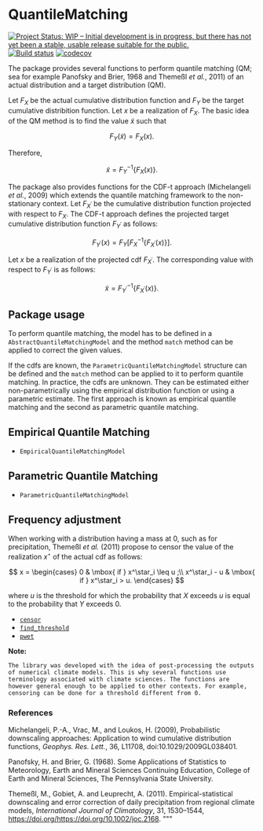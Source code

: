 # QuantileMatching

[![Project Status: WIP – Initial development is in progress, but there has not yet been a stable, usable release suitable for the public.](https://www.repostatus.org/badges/latest/wip.svg)](https://www.repostatus.org/#wip)
[![Build status](https://github.com/JuliaExtremes/QuantileMatching.jl/workflows/CI/badge.svg)](https://github.com/JuliaExtremes/QuantileMatching.jl/actions)
[![codecov](https://codecov.io/gh/JuliaExtremes/QuantileMatching.jl/branch/main/graph/badge.svg?token=5fe36122-1af1-4494-be65-e307d5aa8acc)](https://codecov.io/gh/JuliaExtremes/QuantileMatching.jl)

The package provides several functions to perform quantile matching (QM; sea for example Panofsky and Brier, 1968 and Themeßl *et al.*, 2011) of an actual distribution and a target distribution (QM). 

Let $F_X$ be the actual cumulative distribution function and $F_Y$ be the target cumulative distribition function. Let $x$ be a realization of $F_X$. The basic idea of the QM method is to find the value $\tilde{x}$ such that

$$F_Y(\tilde{x}) = F_X(x).$$

Therefore,

$$\tilde{x} = F_Y^{-1} \left\lbrace F_X(x) \right\rbrace.$$

The package also provides functions for the CDF-t approach (Michelangeli *et al.*, 2009) which extends the quantile matching framework to the non-stationary context. Let $F_{X^\prime}$ be the cumulative distribution function projected with respect to $F_X$. The CDF-t approach defines the projected target cumulative distribution function $F_{Y^\prime}$ as follows:

$$F_{Y^\prime}(x) = F_Y \left[ F_X^{-1} \left\lbrace F_{X^\prime}(x) \right\rbrace \right].$$

Let $x$ be a realization of the projected cdf $F_{X^\prime}$. The corresponding value with respect to $F_{Y^\prime}$ is as follows:

$$\tilde{x} = F_{Y^\prime}^{-1} \left\lbrace F_{X^\prime}(x) \right\rbrace.$$

## Package usage

To perform quantile matching, the model has to be defined in a `AbstractQuantileMatchingModel` and the method `match` method can be applied to correct the given values. 

If the cdfs are known, the `ParametricQuantileMatchingModel` structure can be defined and the `match` method can be applied to it to perform quantile matching. In practice, the cdfs are unknown. They can be estimated either non-parametrically using the empirical distribution function or using a parametric estimate. The first approach is known as empirical quantile matching and the second as parametric quantile matching.

## Empirical Quantile Matching

- `EmpiricalQuantileMatchingModel`

## Parametric Quantile Matching

- `ParametricQuantileMatchingModel`

## Frequency adjustment


When working with a distribution having a mass at 0, such as for precipitation, Themeßl *et al.* (2011) propose to censor the value of the realization $x^\star$ of the actual cdf as follows:

$$ x = \begin{cases}
        0 & \mbox{ if } x^\star_i \leq u ;\\
        x^\star_i - u & \mbox{ if } x^\star_i > u.
    \end{cases} $$

where $u$ is the threshold for which the probability that $X$ exceeds $u$ is equal to the probability that $Y$ exceeds 0.

- [`censor`](@ref)
- [`find_threshold`](@ref)
- [`pwet`](@ref)


**Note:**

    The library was developed with the idea of post-processing the outputs of numerical climate models. This is why several functions use terminology associated with climate sciences. The functions are however general enough to be applied to other contexts. For example, censoring can be done for a threshold different from 0.




### References

Michelangeli, P.-A., Vrac, M., and Loukos, H. (2009), Probabilistic downscaling approaches: 
Application to wind cumulative distribution functions, *Geophys. Res. Lett.*, 36, L11708, doi:10.1029/2009GL038401.

Panofsky, H. and Brier, G. (1968). Some Applications of Statistics to Meteorology, Earth and Mineral Sciences Continuing Education, College of
Earth and Mineral Sciences, The Pennsylvania State University.

Themeßl, M., Gobiet, A. and Leuprecht, A. (2011). Empirical-statistical downscaling and error correction of daily precipitation from regional
climate models, *International Journal of Climatology*, 31, 1530–1544, https://doi.org/https://doi.org/10.1002/joc.2168.
"""